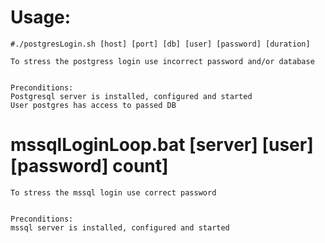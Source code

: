 # Usage:
    #./postgresLogin.sh [host] [port] [db] [user] [password] [duration]
    
    To stress the postgress login use incorrect password and/or database
    

    Preconditions:
    Postgresql server is installed, configured and started
    User postgres has access to passed DB

   # mssqlLoginLoop.bat  [server] [user] [password] count]
    
    To stress the mssql login use correct password
    

    Preconditions:
    mssql server is installed, configured and started
    


